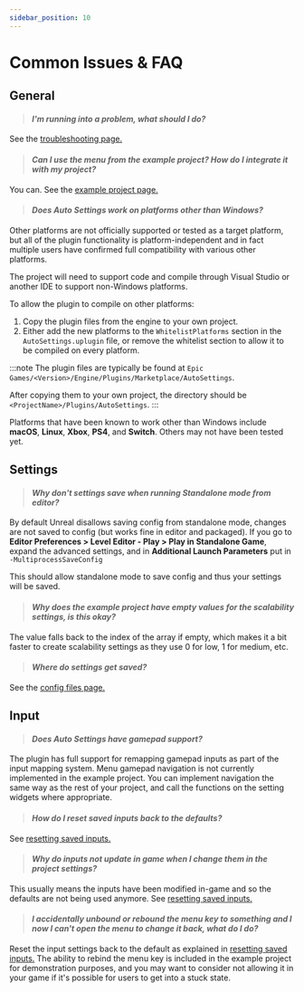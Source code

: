 ```yaml
---
sidebar_position: 10
---
```


# Common Issues & FAQ

## General

> #### *I'm running into a problem, what should I do?*

See the [troubleshooting page.](/troubleshooting)

> #### *Can I use the menu from the example project? How do I integrate it with my project?*

You can. See the [example project page.](/example-project/#migrating-assets-from-the-example-project)

> #### *Does Auto Settings work on platforms other than Windows?*

Other platforms are not officially supported or tested as a target platform, but all of the plugin functionality is platform-independent and in fact multiple users have confirmed full compatibility with various other platforms.

The project will need to support code and compile through Visual Studio or another IDE to support non-Windows platforms.

To allow the plugin to compile on other platforms:

1. Copy the plugin files from the engine to your own project.
2. Either add the new platforms to the `WhitelistPlatforms` section in the `AutoSettings.uplugin` file, or remove the whitelist section to allow it to be compiled on every platform.

:::note
The plugin files are typically be found at `Epic Games/<Version>/Engine/Plugins/Marketplace/AutoSettings`.

After copying them to your own project, the directory should be `<ProjectName>/Plugins/AutoSettings`.
:::

Platforms that have been known to work other than Windows include **macOS**, **Linux**, **Xbox**, **PS4**, and **Switch**. Others may not have been tested yet.

## Settings

> #### *Why don't settings save when running Standalone mode from editor?*

By default Unreal disallows saving config from standalone mode, changes are not saved to config (but works fine in editor and packaged). If you go to **Editor Preferences > Level Editor - Play > Play in Standalone Game**, expand the advanced settings, and in **Additional Launch Parameters** put in `-MultiprocessSaveConfig`

This should allow standalone mode to save config and thus your settings will be saved.

> #### *Why does the example project have empty values for the scalability settings, is this okay?*

The value falls back to the index of the array if empty, which makes it a bit faster to create scalability settings as they use 0 for low, 1 for medium, etc.

> #### *Where do settings get saved?*

See the [config files page.](/config-files/)

## Input

> #### *Does Auto Settings have gamepad support?*

The plugin has full support for remapping gamepad inputs as part of the input mapping system.
Menu gamepad navigation is not currently implemented in the example project.
You can implement navigation the same way as the rest of your project, and call the functions on the setting widgets where appropriate.

> #### *How do I reset saved inputs back to the defaults?*

See [resetting saved inputs.](/input-binding/#resetting-saved-inputs)

> #### *Why do inputs not update in game when I change them in the project settings?*

This usually means the inputs have been modified in-game and so the defaults are not being used anymore. See [resetting saved inputs.](/input-binding/#resetting-saved-inputs)

> #### *I accidentally unbound or rebound the menu key to something and I now I can't open the menu to change it back, what do I do?*

Reset the input settings back to the default as explained in [resetting saved inputs.](/input-binding/#resetting-saved-inputs)
The ability to rebind the menu key is included in the example project for demonstration purposes, and you may want to consider not allowing it in your game if it's possible for users to get into a stuck state.
